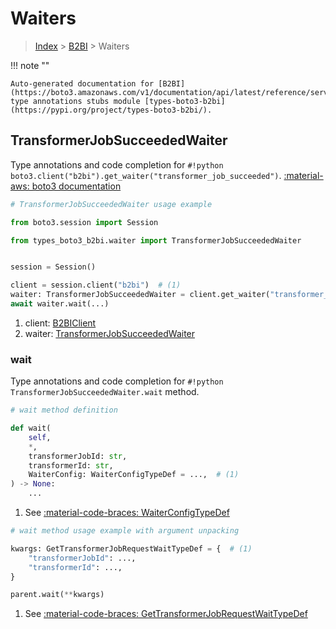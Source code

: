 # Waiters

> [Index](../README.md) > [B2BI](./README.md) > Waiters

!!! note ""

    Auto-generated documentation for [B2BI](https://boto3.amazonaws.com/v1/documentation/api/latest/reference/services/b2bi.html#b2bi)
    type annotations stubs module [types-boto3-b2bi](https://pypi.org/project/types-boto3-b2bi/).

## TransformerJobSucceededWaiter

Type annotations and code completion for `#!python boto3.client("b2bi").get_waiter("transformer_job_succeeded")`.
[:material-aws: boto3 documentation](https://boto3.amazonaws.com/v1/documentation/api/latest/reference/services/b2bi/waiter/TransformerJobSucceeded.html#B2BI.Waiter.TransformerJobSucceeded)

```python
# TransformerJobSucceededWaiter usage example

from boto3.session import Session

from types_boto3_b2bi.waiter import TransformerJobSucceededWaiter


session = Session()

client = session.client("b2bi")  # (1)
waiter: TransformerJobSucceededWaiter = client.get_waiter("transformer_job_succeeded")  # (2)
await waiter.wait(...)
```

1. client: [B2BIClient](./client.md)
2. waiter: [TransformerJobSucceededWaiter](./waiters.md#transformerjobsucceededwaiter)


### wait

Type annotations and code completion for `#!python TransformerJobSucceededWaiter.wait` method.

```python
# wait method definition

def wait(
    self,
    *,
    transformerJobId: str,
    transformerId: str,
    WaiterConfig: WaiterConfigTypeDef = ...,  # (1)
) -> None:
    ...
```

1. See [:material-code-braces: WaiterConfigTypeDef](./type_defs.md#waiterconfigtypedef)


```python
# wait method usage example with argument unpacking

kwargs: GetTransformerJobRequestWaitTypeDef = {  # (1)
    "transformerJobId": ...,
    "transformerId": ...,
}

parent.wait(**kwargs)
```

1. See [:material-code-braces: GetTransformerJobRequestWaitTypeDef](./type_defs.md#gettransformerjobrequestwaittypedef)
